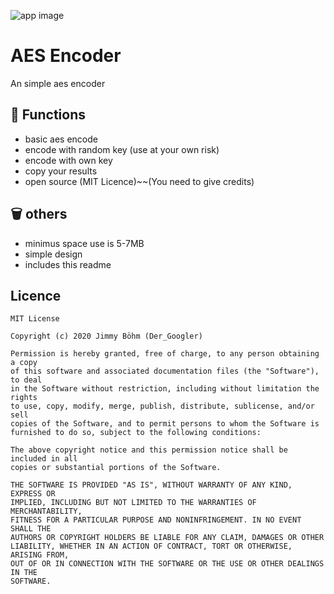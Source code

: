 ![app image](https://play-lh.googleusercontent.com/hVb5mbZDDRum0rUtNYSMp_12ANIyK3D1TRJqN3QgcBbzrCF7-LVlOsWDwDgOGytZgpQ=s180-rw)
# AES Encoder
An simple aes encoder

## 🤨 Functions
- basic aes encode
- encode with random key (use at your own risk)
- encode with own key
- copy your results
- open source (MIT Licence)~~(You need to give credits)

## 🗑 others
- minimus space use is 5-7MB
- simple design
- includes this readme

## Licence
```
MIT License

Copyright (c) 2020 Jimmy Böhm (Der_Googler)

Permission is hereby granted, free of charge, to any person obtaining a copy
of this software and associated documentation files (the "Software"), to deal
in the Software without restriction, including without limitation the rights
to use, copy, modify, merge, publish, distribute, sublicense, and/or sell
copies of the Software, and to permit persons to whom the Software is
furnished to do so, subject to the following conditions:

The above copyright notice and this permission notice shall be included in all
copies or substantial portions of the Software.

THE SOFTWARE IS PROVIDED "AS IS", WITHOUT WARRANTY OF ANY KIND, EXPRESS OR
IMPLIED, INCLUDING BUT NOT LIMITED TO THE WARRANTIES OF MERCHANTABILITY,
FITNESS FOR A PARTICULAR PURPOSE AND NONINFRINGEMENT. IN NO EVENT SHALL THE
AUTHORS OR COPYRIGHT HOLDERS BE LIABLE FOR ANY CLAIM, DAMAGES OR OTHER
LIABILITY, WHETHER IN AN ACTION OF CONTRACT, TORT OR OTHERWISE, ARISING FROM,
OUT OF OR IN CONNECTION WITH THE SOFTWARE OR THE USE OR OTHER DEALINGS IN THE
SOFTWARE.
```